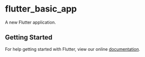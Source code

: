 # flutter_basic_app

A new Flutter application.

## Getting Started

For help getting started with Flutter, view our online
[documentation](https://flutter.io/).
